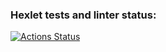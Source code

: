 ### Hexlet tests and linter status:
[![Actions Status](https://github.com/bersyatina/frontend-project-44/workflows/hexlet-check/badge.svg)](https://github.com/bersyatina/frontend-project-44/actions)